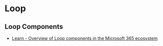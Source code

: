 # Loop

## Loop Components

- [Learn - Overview of Loop components in the Microsoft 365 ecosystem](https://learn.microsoft.com/en-us/microsoft-365/loop/loop-components-teams?view=o365-worldwide)
